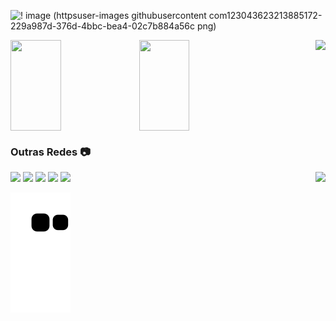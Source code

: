 <div>
 
![! image (httpsuser-images githubusercontent com123043623213885172-229a987d-376d-4bbc-bea4-02c7b884a56c png)](https://user-images.githubusercontent.com/123043623/213887611-7515e96f-d400-45d0-ac36-d277b655b843.png)
</div>



<div>
<img width="40%" height="145em" align="center" src="https://github-readme-stats.vercel.app/api?username=vicadf&show_icons=true&theme=dracula"/>
<img width="40%" height="145em" align="center" src="https://github-readme-stats.vercel.app/api/top-langs/?username=vicadf&layout=compact&langs_count=16&theme=dracula"/>
<img align=right height="137em" src="https://cdn.discordapp.com/attachments/734864868716576848/1066563210259464273/preview.gif"

</div>

 
 
 ### Outras Redes 📷
<div>
<a href="https://www.instagram.com/victoradf_" target="_blank"><img src="https://img.shields.io/badge/-Instagram-%23E4405F?style=for-the-badge&logo=instagram&logoColor=white" target="_blank"></a>
<a href="https://discord.gg/TZjNYyT" target="_blank"><img src="https://img.shields.io/badge/Discord-7289DA?style=for-the-badge&logo=discord&logoColor=white" target="_blank"></a>
<a href="https://www.linkedin.com/in/victor-alves-953234257" target="_blank"><img src="https://img.shields.io/badge/-LinkedIn-%230077B5?style=for-the-badge&logo=linkedin&logoColor=white" target="_blank"></a> 
<a href="https://www.tiktok.com/@pruadf" target="_blank"><img src="https://img.shields.io/badge/TikTok-000000?style=for-the-badge&logo=tiktok&logoColor=white" target="_blank"></a>
<a href="twitch.tv/victoradf" target="_blank"><img src="	https://img.shields.io/badge/Twitch-9146FF?style=for-the-badge&logo=twitch&logoColor=white" target="_blank">
<img align="right" src="!(https://user-images.githubusercontent.com/123043623/213892675-dac26531-4c11-4bfd-b1b0-cb0f5320e4bf.gif)/>
</div>
                        
<div align="center">

  ![Snake animation](https://github.com/vicadf/vicadf/blob/output/github-contribution-grid-snake.svg)

</div>
